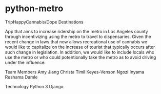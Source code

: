 # python-metro
TripHappyCannabis/Dope Destinations

App that aims to increase ridership on the metro in Los Angeles county through incentivizing using the metro to travel to dispensaries. Given the recent change in laws that now allows recreational use of cannabis we would like to capitalize on the increase of tourist that typically occurs after such change in legislation. In addition, we would like to include locals who use the metro or who could potentionally take the metro as to avoid driving under the influence.

Team Members
Amy Jiang
Christa Timil Keyes-Venson
Ngozi Inyama
Reshama Damle

Technology
Python 3
Django
